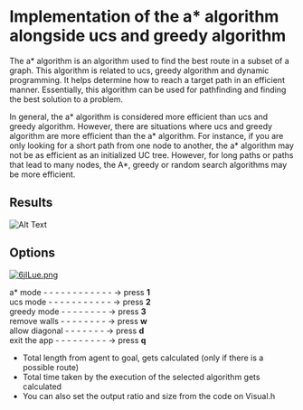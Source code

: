 # Implementation of the a* algorithm alongside ucs and greedy algorithm
The a* algorithm is an algorithm used to find the best route in a subset of a graph. This algorithm is related to ucs, greedy algorithm and dynamic programming. It helps determine how to reach a target path in an efficient manner. Essentially, this algorithm can be used for pathfinding and finding the best solution to a problem.

In general, the a* algorithm is considered more efficient than ucs and greedy algorithm. However, there are situations where ucs and greedy algorithm are more efficient than the a* algorithm. For instance, if you are only looking for a short path from one node to another, the a* algorithm may not be as efficient as an initialized UC tree. However, for long paths or paths that lead to many nodes, the A*, greedy or random search algorithms may be more efficient.


## Results


![Alt Text](https://media3.giphy.com/media/CkhGkcb1cQ2fxyghjg/giphy.gif?cid=790b7611a5476e1cf37b84460a8e69136cb22c71bf294449&rid=giphy.gif&ct=g)


## Options
<a href="https://freeimage.host/"><img src="https://iili.io/6jILue.png" alt="6jILue.png" border="0"></a>

a* mode - - - - - - - - - - - - -> press **1**\
ucs mode - - - - - - - - - - - -> press **2**\
greedy mode  - - - - - - - - -> press **3**\
remove walls  - - - - - - - - -> press **w**\
allow  diagonal  - - - - - - - -> press **d**\
exit the app  - - - - - - - - - -> press **q**


* Total length from agent to goal, gets calculated (only if there is a possible route)
* Total time taken by the execution of the selected algorithm gets calculated
* You can also set the output ratio and size from the code on Visual.h

